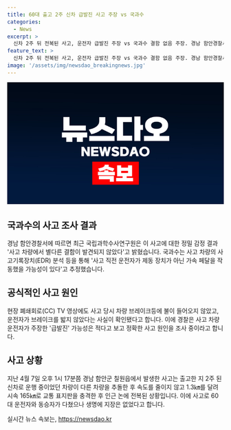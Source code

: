 ```yaml
---
title: 60대 출고 2주 신차 급발진 사고 주장 vs 국과수
categories:
  - News
excerpt: >
  신차 2주 뒤 전복된 사고, 운전자 급발진 주장 vs 국과수 결함 없음 주장. 경남 함안경찰서에 따르면 국립과학수사연구원은 사고 차량에서 결함 발견되지 않았고, 운전자가 브레이크를 밟지 않은 것으로 추정함. 사고 차량은 출발 후 속도를 줄이지 않은 채 전복, 신차였던 차량으로 운전자는 브레이크를 밟았지만 돌덩어리였다고 주장함. 현장 CC TV 영상 확인 결과 브레이크등에 불이 들어오지 않았다는 사실도 밝혀졌음.
feature_text: >
  신차 2주 뒤 전복된 사고, 운전자 급발진 주장 vs 국과수 결함 없음 주장. 경남 함안경찰서에 따르면 국립과학수사연구원은 사고 차량에서 결함 발견되지 않았고, 운전자가 브레이크를 밟지 않은 것으로 추정함. 사고 차량은 출발 후 속도를 줄이지 않은 채 전복, 신차였던 차량으로 운전자는 브레이크를 밟았지만 돌덩어리였다고 주장함. 현장 CC TV 영상 확인 결과 브레이크등에 불이 들어오지 않았다는 사실도 밝혀졌음.
image: '/assets/img/newsdao_breakingnews.jpg'
---
```


<p><img src="/assets/img/newsdao_breakingnews.jpg" alt="koreaapp 속보" /></p>

<h2 data-ke-size="size26">국과수의 사고 조사 결과</h2>

<p data-ke-size="size16">경남 함안경찰서에 따르면 최근 국립과학수사연구원은 이 사고에 대한 정밀 감정 결과 '사고 차량에서 별다른 결함이 발견되지 않았다'고 밝혔습니다. 국과수는 사고 차량의 사고기록장치(EDR) 분석 등을 통해 '사고 직전 운전자가 제동 장치가 아닌 가속 페달을 작동했을 가능성이 있다'고 추정했습니다.</p>

<h2 data-ke-size="size26">공식적인 사고 원인</h2>

<p data-ke-size="size16">현장 폐쇄회로(CC) TV 영상에도 사고 당시 차량 브레이크등에 불이 들어오지 않았고, 운전자가 브레이크를 밟지 않았다는 사실이 확인됐다고 합니다. 이에 경찰은 사고 차량 운전자가 주장한 '급발진' 가능성은 적다고 보고 정확한 사고 원인을 조사 중이라고 합니다.</p>

<h2 data-ke-size="size26">사고 상황</h2>

<p data-ke-size="size16">지난 4월 7일 오후 1시 17분쯤 경남 함안군 칠원읍에서 발생한 사고는 출고한 지 2주 된 신차로 운행 중이었던 차량이 다른 차량을 추돌한 후 속도를 줄이지 않고 1.3㎞를 달려 시속 165㎞로 교통 표지판을 충격한 후 인근 논에 전복된 상황입니다. 이에 사고로 60대 운전자와 동승자가 다쳤으나 생명에 지장은 없었다고 합니다.</p>
실시간 뉴스 속보는, <a href="https://newsdao.kr" rel="dofollow">https://newsdao.kr</a>


